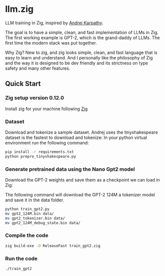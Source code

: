 # llm.zig

LLM training in Zig, inspired by [Andrej Karpathy](https://github.com/karpathy/llm.c).

The goal is to have a simple, clean, and fast implementation of LLMs in Zig. 
The first working example is GPT-2, which is the grand-daddy of LLMs. The first time the modern stack was put together.

Why Zig? New to zig, and zig looks simple, clean, and fast language that is easy to learn and understand. 
And I personally like the philosophy of Zig and the way it is designed to be dev friendly and its strictness on type safety and many other features.

## Quick Start

### Zig setup version 0.12.0

Install zig for your machine following  [Zig](https://ziglang.org/learn/getting-started/)

### Dataset
Download and tokenize a sample dataset. 
Andrej uses the tinyshakespeare dataset is the fastest to download and tokenize:
In your python virtual environment run the following command:
```bash
pip install -r requirements.txt
python prepro_tinyshakespeare.py
```

### Generate pretrained data using the Nano Gpt2 model
Download the GPT-2 weights and save them as a checkpoint we can load in Zig:

The following command will download the GPT-2 124M a tokenizer model and save it in the data folder. 

```bash
python train_gpt2.py  
mv gpt2_124M.bin data/
mv gpt2_tokenizer.bin data/
mv gpt2_124M_debug_state.bin data/
```

### Compile the code

```bash
zig build-exe -O ReleaseFast train_gpt2.zig 
```

### Run the code

```bash
./train_gpt2
``` 

